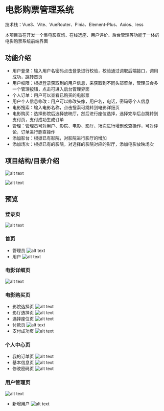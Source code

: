 # 电影购票管理系统
技术栈：Vue3、Vite、VueRouter、Pinia、Element-Plus、Axios、less

本项目旨在开发一个集电影查询、在线选座、用户评价、后台管理等功能于一体的电影购票系统前端界面
## 功能介绍
* 用户登录：输入用户名密码点击登录进行校验，校验通过调取后端接口，调用成功，跳转首页
* 用户权限：根据登录获取到的用户信息，来获取到不同头部菜单，管理员会多一个管理按钮，点击可进入后台管理界面
* 个人订单：用户可以查看已购买的电影票
* 用户个人信息修改：用户可以修改头像，用户名，电话，密码等个人信息
* 电影搜索：输入电影名称，点击搜索可跳转到电影详细页
* 电影购买：选择影院后选择放映厅，然后进行座位选择，选择完毕后台跳转到支付页，支付成功生成订单
* 管理：管理员可对用户、影院、电影、影厅、场次进行增删改查操作，可对评论，订单进行删查操作
* 添加影台：根据已有影院，对影院进行影厅的增加
* 添加场次：根据已有的影院，对选择的影院对应的影厅，添加电影放映场次
## 项目结构/目录介绍
![alt text](/src/assets/image-2.png)

![alt text](/src/assets/image-1.png)

## 预览
### 登录页
![alt text](/src/assets/image-3.png)
### 首页
* 管理员
![alt text](/src/assets/image-4.png)
* 用户
![alt text](/src/assets/image-5.png)
### 电影详细页
![alt text](/src/assets/image-6.png)
### 电影购买页
* 影院选择页
![alt text](/src/assets/image-7.png)
* 影厅选择页
![alt text](/src/assets/image-8.png)
* 选择座位页
![alt text](/src/assets/image-9.png)
* 付款页
![alt text](/src/assets/image-10.png)
* 支付成功页
![alt text](/src/assets/image-11.png)
### 个人中心页
* 我的订单页 
![alt text](/src/assets/image-12.png)
* 基本信息页
![alt text](/src/assets/image-13.png)
* 修改密码页
![alt text](/src/assets/image-14.png)
### 用户管理页
![alt text](/src/assets/image-15.png)
* 新增用户
![alt text](/src/assets/image-16.png)